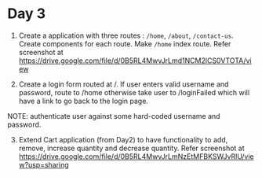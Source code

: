 # Day 3
1. Create a application with three routes : `/home`, `/about`, `/contact-us`. Create components for each route. Make `/home` index route. 
    Refer screenshot at https://drive.google.com/file/d/0B5RL4MwvJrLmd1NCM2lCS0VTOTA/view 

2. Create a login form routed at /. If user enters valid username and password, route to /home otherwise take user to /loginFailed which will have a link to go back to the login page.  

NOTE: authenticate user against some  hard-coded username and password. 

3. Extend Cart application (from Day2) to have functionality to add, remove, increase quantity and decrease quantity. 
  Refer screenshot at https://drive.google.com/file/d/0B5RL4MwvJrLmNzEtMFBKSWJvRlU/view?usp=sharing
  
    
